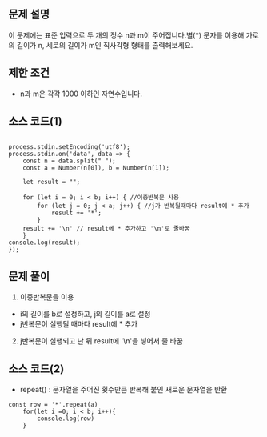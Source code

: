 ## 문제 설명

이 문제에는 표준 입력으로 두 개의 정수 n과 m이 주어집니다.별(*) 문자를 이용해 가로의 길이가 n, 세로의 길이가 m인 직사각형 형태를 출력해보세요.

## 제한 조건

- n과 m은 각각 1000 이하인 자연수입니다.

## 소스 코드(1)

```

process.stdin.setEncoding('utf8');
process.stdin.on('data', data => {
    const n = data.split(" ");
    const a = Number(n[0]), b = Number(n[1]);
    
    let result = ""; 

    for (let i = 0; i < b; i++) { //이중반복문 사용
        for (let j = 0; j < a; j++) { //j가 반복될때마다 result에 * 추가
            result += '*';
        }
    result += '\n' // result에 * 추가하고 '\n'로 줄바꿈
    }
console.log(result);
});

```

## 문제 풀이
1. 이중반복문을 이용
- i의 길이를 b로 설정하고, j의 길이를 a로 설정
- j반복문이 실행될 때마다 result에 * 추가
2. j반복문이 실행되고 난 뒤 result에 '\n'을 넣어서 줄 바꿈

## 소스 코드(2)
- repeat() : 문자열을 주어진 횟수만큼 반복해 붙인 새로운 문자열을 반환
```
const row = '*'.repeat(a)
    for(let i =0; i < b; i++){
        console.log(row)
    }
```
